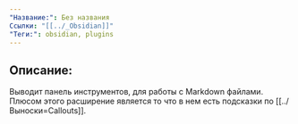 ```yaml
---
"Название:": Без названия
Ссылки: "[[../_Obsidian]]"
"Теги:": obsidian, plugins
---
```

## Описание: 

Выводит панель инструментов, для работы с Markdown файлами. Плюсом этого расширение является то что в нем есть подсказки по [[../Выноски=Callouts]].

